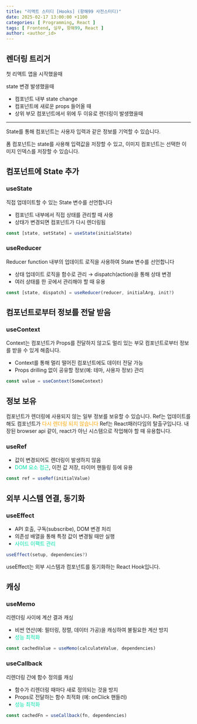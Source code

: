 ```yaml
---
title: "리액트 스터디 [Hooks] (항해99 사전스터디)"
date: 2025-02-17 13:00:00 +1100
categories: [ Programming, React ]
tags: [ Frontend, 실무, 항해99, React ]
author: <author_id>   
---
```


## 렌더링 트리거

첫 리액트 앱을 시작했을때

state 변경 발생했을때
- 컴포넌트 내부 state change
- 컴포넌트에 새로운 props 들어올 때
- 상위 부모 컴포넌트에서 위에 두 이유로 렌더링이 발생했을때 

--- 
 
State를 통해 컴포넌트는 사용자 입력과 같은 정보를 기억할 수 있습니다.

폼 컴포넌트는 state를 사용해 입력값을 저장할 수 있고, 이미지 컴포넌트는 선택한 이미지 인덱스를 저장할 수 있습니다.

## 컴포넌트에 State 추가

### useState

직접 업데이트할 수 있는 State 변수를 선언합니다
- 컴포넌트 내부에서 직접 상태를 관리할 때 사용
- 상태가 변경되면 컴포넌트가 다시 렌더링됨
```typescript
const [state, setState] = useState(initialState)
```

### useReducer 

Reducer function 내부의 업데이트 로직을 사용하여 State 변수를 선언합니다
- 상태 업데이트 로직을 함수로 관리 → dispatch(action)을 통해 상태 변경
- 여러 상태를 한 곳에서 관리해야 할 때 유용

```typescript
const [state, dispatch] = useReducer(reducer, initialArg, init?)
```

## 컴포넌트로부터 정보를 전달 받음

### useContext 

Context는 컴포넌트가 Props를 전달하지 않고도 멀리 있는 부모 컴포넌트로부터 정보를 받을 수 있게 해줍니다.
- Context를 통해 멀리 떨어진 컴포넌트에도 데이터 전달 가능
- Props drilling 없이 공유할 정보(예: 테마, 사용자 정보) 관리
```typescript
const value = useContext(SomeContext)
```

## 정보 보유

컴포넌트가 렌더링에 사용되지 않는 일부 정보를 보유할 수 있습니다. 
Ref는 업데이트를 해도 컴포넌트가 <font color="orange">다시 렌더링 되지 않습니다</font>
Ref는 React패러다임의 탈출구입니다. 
내장된 browser api 같이, react가 아닌 시스템으로 작업해야 할 때 유용합니다.

### useRef
- 값이 변경되어도 렌더링이 발생하지 않음
- <font color="olivegrab">DOM 요소 접근</font>, 이전 값 저장, 타이머 핸들링 등에 유용
```typescript
const ref = useRef(initialValue)
```

## 외부 시스템 연결, 동기화

### useEffect
- API 호출, 구독(subscribe), DOM 변경 처리
- 의존성 배열을 통해 특정 값이 변경될 때만 실행
- <font color="olivegrab">사이드 이팩트 관리</font>
```typescript
useEffect(setup, dependencies?)
```
useEffect는 외부 시스템과 컴포넌트를 동기화하는 React Hook입니다.

## 캐싱

### useMemo

리렌더링 사이에 계산 결과 캐싱
- 비싼 연산(예: 필터링, 정렬, 데이터 가공)을 캐싱하여 불필요한 계산 방지
- <font color="olivegrab">성능 최적화</font>
```typescript
const cachedValue = useMemo(calculateValue, dependencies)
```

### useCallback
리렌더링 간에 함수 정의를 캐싱
- 함수가 리렌더링 때마다 새로 정의되는 것을 방지
- Props로 전달하는 함수 최적화 (예: onClick 핸들러)
- <font color="olivegrab">성능 최적화</font>
```typescript
const cachedFn = useCallback(fn, dependencies)
```
